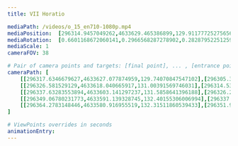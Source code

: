 ```yaml
---
title: VII Horatio

mediaPath: /videos/o_15_en710-1080p.mp4
mediaPosition:  [296314.9457049262,4633629.465386899,129.91177725275656]
mediaRotation:  [0.6601168672060141,0.2966568287278902,0.28287952251259624,0.6294597869143621]
mediaScale: 1
cameraFOV: 38

# Pair of camera points and targets: [final point], ... , [entrance point]
cameraPath: [
    [[296317.6346679627,4633627.077874959,129.74070847547102],[296305.31025404565,4633638.020638016,130.52477370469649]],
    [[296326.581529129,4633618.040665917,131.00391569746031],[296314.5372482453,4633629.299243531,131.65945219364082]],
    [[296337.63283553894,4633603.141297237,131.5858641396188],[296326.2366270895,4633615.056321192,132.22511145384905]],
    [[296349.06780231773,4633591.139328745,132.40155306006994],[296337.7526146539,4633603.1404371075,132.83735830823247]],
    [[296364.2783148446,4633580.916955519,132.31511860539433],[296351.98793895676,4633591.919717688,131.94649252825286]]
]

# ViewPoints overrides in seconds
animationEntry:
---
```

